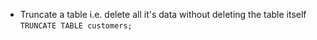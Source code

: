 - Truncate a table i.e. delete all it's data without deleting the table itself
`TRUNCATE TABLE customers;`